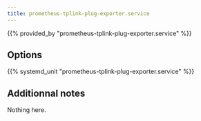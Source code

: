 ```yaml
---
title: prometheus-tplink-plug-exporter.service
---
```


{{% provided_by "prometheus-tplink-plug-exporter.service" %}}

## Options

{{% systemd_unit "prometheus-tplink-plug-exporter.service" %}}

## Additionnal notes

Nothing here.